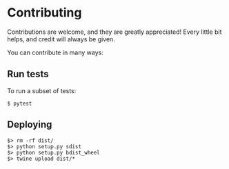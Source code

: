 # Contributing

Contributions are welcome, and they are greatly appreciated! Every little bit
helps, and credit will always be given.

You can contribute in many ways:

## Run tests

To run a subset of tests:

```
$ pytest
```

## Deploying

```
$> rm -rf dist/
$> python setup.py sdist
$> python setup.py bdist_wheel
$> twine upload dist/*
